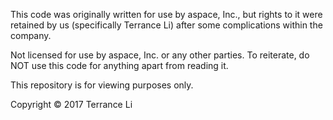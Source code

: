 This code was originally written for use by aspace, Inc., but rights to it were retained by us (specifically Terrance Li) after some complications within the company.

Not licensed for use by aspace, Inc. or any other parties. To reiterate, do NOT use this code for anything apart from reading it.

This repository is for viewing purposes only.

Copyright © 2017 Terrance Li
